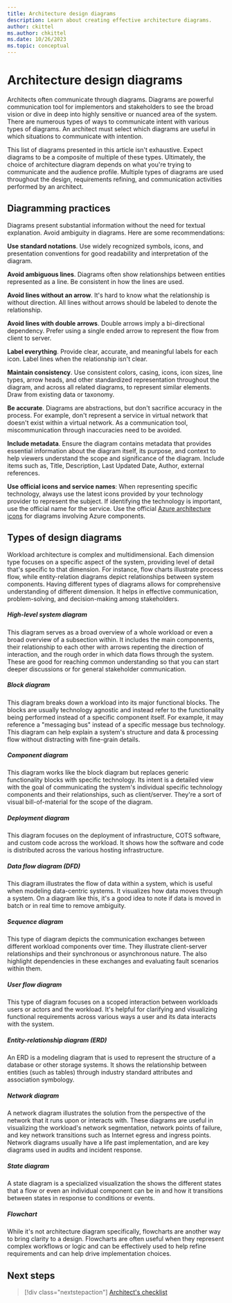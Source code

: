```yaml
---
title: Architecture design diagrams
description: Learn about creating effective architecture diagrams.
author: ckittel
ms.author: chkittel
ms.date: 10/26/2023
ms.topic: conceptual
---
```


# Architecture design diagrams

Architects often communicate through diagrams. Diagrams are powerful communication tool for implementors and stakeholders to see the broad vision or dive in deep into highly sensitive or nuanced area of the system. There are numerous types of ways to communicate intent with various types of diagrams. An architect must select which diagrams are useful in which situations to communicate with intention.

This list of diagrams presented in this article isn't exhaustive. Expect diagrams to be a composite of multiple of these types. Ultimately, the choice of architecture diagram depends on what you're trying to communicate and the audience profile. Multiple types of diagrams are used throughout the design, requirements refining, and communication activities performed by an architect. 

## Diagramming practices

Diagrams present substantial information without the need for textual explanation. Avoid ambiguity in diagrams. Here are some recommendations:

**Use standard notations**. Use widely recognized symbols, icons, and presentation conventions for good readability and interpretation of the diagram.

**Avoid ambiguous lines**. Diagrams often show relationships between entities represented as a line. Be consistent in how the lines are used.

**Avoid lines without an arrow**. It's hard to know what the relationship is without direction. All lines without arrows should be labeled to denote the relationship.

**Avoid lines with double arrows**. Double arrows imply a bi-directional dependency. Prefer using a single ended arrow to represent the flow from client to server.

**Label everything**. Provide clear, accurate, and meaningful labels for each icon. Label lines when the relationship isn't clear.

**Maintain consistency**. Use consistent colors, casing, icons, icon sizes, line types, arrow heads, and other standardized representation throughout the diagram, and across all related diagrams, to represent similar elements. Draw from existing data or taxonomy.

**Be accurate**. Diagrams are abstractions, but don't sacrifice accuracy in the process. For example, don't represent a service in virtual network that doesn't exist within a virtual network. As a communication tool, miscommunication through inaccuracies need to be avoided.

**Include metadata**. Ensure the diagram contains metadata that provides essential information about the diagram itself, its purpose, and context to help viewers understand the scope and significance of the diagram. Include items such as, Title, Description, Last Updated Date, Author, external references.

**Use official icons and service names**: When representing specific technology, always use the latest icons provided by your technology provider to represent the subject. If identifying the technology is important, use the official name for the service. Use the official [Azure architecture icons](/azure/architecture/icons/) for diagrams involving Azure components.

## Types of design diagrams

Workload architecture is complex and multidimensional. Each dimension type focuses on a specific aspect of the system, providing level of detail that's specific to that dimension. For instance, flow charts illustrate process flow, while entity-relation diagrams depict relationships between system components. Having different types of diagrams allows for comprehensive understanding of different dimension. It helps in effective communication, problem-solving, and decision-making among stakeholders.

##### High-level system diagram

This diagram serves as a broad overview of a whole workload or even a broad overview of a subsection within. It includes the main components, their relationship to each other with arrows repenting the direction of interaction, and the rough order in which data flows through the system. These are good for reaching common understanding so that you can start deeper discussions or for general stakeholder communication.



##### Block diagram

This diagram breaks down a workload into its major functional blocks. The blocks are usually technology agnostic and instead refer to the functionality being performed instead of a specific component itself. For example, it may reference a "messaging bus" instead of a specific message bus technology. This diagram can help explain a system's structure and data & processing flow without distracting with fine-grain details.



##### Component diagram

This diagram works like the block diagram but replaces generic functionality blocks with specific technology. Its intent is a detailed view with the goal of communicating the system's individual specific technology components and their relationships, such as client/server. They're a sort of visual bill-of-material for the scope of the diagram.



##### Deployment diagram

This diagram focuses on the deployment of infrastructure, COTS software, and custom code across the workload. It shows how the software and code is distributed across the various hosting infrastructure.



##### Data flow diagram (DFD)

This diagram illustrates the flow of data within a system, which is useful when modeling data-centric systems. It visualizes how data moves through a system. On a diagram like this, it's a good idea to note if data is moved in batch or in real time to remove ambiguity.


##### Sequence diagram

This type of diagram depicts the communication exchanges between different workload components over time. They illustrate client-server relationships and their synchronous or asynchronous nature. The also highlight dependencies in these exchanges and evaluating fault scenarios within them.



##### User flow diagram

This type of diagram focuses on a scoped interaction between workloads users or actors and the workload. It's helpful for clarifying and visualizing functional requirements across various ways a user and its data interacts with the system.



##### Entity-relationship diagram (ERD)

An ERD is a modeling diagram that is used to represent the structure of a database or other storage systems. It shows the relationship between entities (such as tables) through industry standard attributes and association symbology.



##### Network diagram

A network diagram illustrates the solution from the perspective of the network that it runs upon or interacts with. These diagrams are useful in visualizing the workload's network segmentation, network points of failure, and key network transitions such as Internet egress and ingress points. Network diagrams usually have a life past implementation, and are key diagrams used in audits and incident response.



##### State diagram

A state diagram is a specialized visualization the shows the different states that a flow or even an individual component can be in and how it transitions between states in response to conditions or events.



##### Flowchart

While it's not architecture diagram specifically, flowcharts are another way to bring clarity to a design. Flowcharts are often useful when they represent complex workflows or logic and can be effectively used to help refine requirements and can help drive implementation choices.


## Next steps

> [!div class="nextstepaction"]
> [Architect's checklist](checklist.md)
